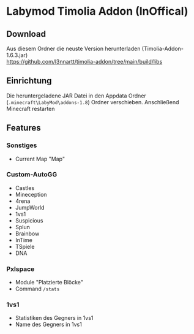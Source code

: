 # Labymod Timolia Addon (InOffical)

## Download
Aus diesem Ordner die neuste Version herunterladen (Timolia-Addon-1.6.3.jar) </br>
https://github.com/l3nnartt/timolia-addon/tree/main/build/libs

## Einrichtung

Die heruntergeladene JAR Datei in  den Appdata Ordner (``.minecraft\LabyMod\addons-1.8``) Ordner verschieben.
Anschließend Minecraft restarten

## Features

### Sonstiges
- Current Map "Map"

### Custom-AutoGG
- Castles
- Mineception
- 4rena
- JumpWorld
- 1vs1
- Suspicious
- Splun
- Brainbow
- InTime
- TSpiele
- DNA

### Pxlspace
- Module "Platzierte Blöcke"
- Command ``/stats``
 
### 1vs1
- Statistiken des Gegners in 1vs1
- Name des Gegners in 1vs1

